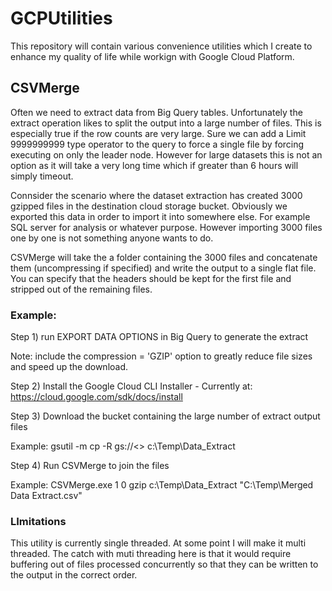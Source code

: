# GCPUtilities
This repository will contain various convenience utilities which I create to enhance my quality of life while workign with Google Cloud Platform.

## CSVMerge
Often we need to extract data from Big Query tables. Unfortunately the extract operation likes to split the output into a large number of files. This is especially true if the row counts are very large. Sure we can add a Limit 9999999999 type operator to the query to force a single file by forcing executing on only the leader node. However for large datasets this is not an option as it will take a very long time which if greater than 6 hours will simply timeout.

Connsider the scenario where the dataset extraction has created 3000 gzipped files in the destination cloud storage bucket.
Obviously we exported this data in order to import it into somewhere else. For example SQL server for analysis or whatever purpose.
However importing 3000 files one by one is not something anyone wants to do.

CSVMerge will take the a folder containing the 3000 files and concatenate them (uncompressing if specified) and write the output to a single flat file. You can specify that the headers should be kept for the first file and stripped out of the remaining files.

### Example:

Step 1) run EXPORT DATA OPTIONS in Big Query to generate the extract

Note: include the compression = 'GZIP' option to greatly reduce file sizes and speed up the download.

Step 2) Install the Google Cloud CLI Installer - Currently at: https://cloud.google.com/sdk/docs/install

Step 3) Download the bucket containing the large number of extract output files

Example: gsutil -m cp -R gs://<<Your Bucket>> c:\Temp\Data_Extract

Step 4) Run CSVMerge to join the files

Example: CSVMerge.exe 1 0 gzip c:\Temp\Data_Extract "C:\Temp\Merged Data Extract.csv"

### LImitations
This utility is currently single threaded. At some point I will make it multi threaded. The catch with muti threading here is that it would require buffering out of files processed concurrently so that they can be written to the output in the correct order.
